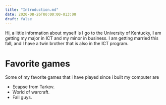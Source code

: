 ```yaml
---
title: "Introduction.md"
date: 2020-08-26T00:00:00-013:00
draft: false
---
```

Hi, a little information about myself is I go to the University of Kentucky, I am getting my major in ICT and my minor in business.
I am getting married this fall, and I have a twin brother that is also in the ICT program.
<h1> Favorite games</h1>
<p> Some of my favorite games that i have played since i built my computer are</p>
<ul>
<li>Ecapse from Tarkov.</li>
<li>World of warcraft.</li>
<li>Fall guys.</li>
</ul>

